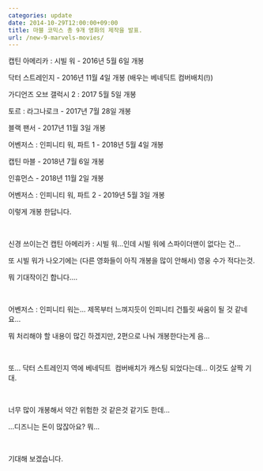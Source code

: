 ```yaml
---
categories: update
date: 2014-10-29T12:00:00+09:00
title: 마블 코믹스 총 9개 영화의 제작을 발표.
url: /new-9-marvels-movies/
---
```


캡틴 아메리카 : 시빌 워 - 2016년 5월 6일 개봉

닥터 스트레인지 - 2016년 11월 4일 개봉 (배우는 베네딕트 컴버배치(!))

가디언즈 오브 갤럭시 2 : 2017 5월 5일 개봉

토르 : 라그나로크 - 2017년 7월 28일 개봉

블랙 팬서 - 2017년 11월 3일 개봉

어벤저스 : 인피니티 워, 파트 1 - 2018년 5월 4일 개봉

캡틴 마블 - 2018년 7월 6일 개봉

인휴먼스 - 2018년 11월 2일 개봉

어벤저스 : 인피니티 워, 파트 2 - 2019년 5월 3일 개봉

이렇게 개봉 한답니다.

&nbsp;

신경 쓰이는건 캡틴 아메리카 : 시빌 워...인데 시빌 워에 스파이더맨이 없다는 건...

또 시빌 워가 나오기에는 (다른 영화들이 아직 개봉을 많이 안해서) 영웅 수가 적다는것.

뭐 기대작이긴 합니다....

&nbsp;

어벤저스 : 인피니티 워는... 제목부터 느껴지듯이 인피니티 건틀릿 싸움이 될 것 같네요...

뭐 처리해야 할 내용이 많긴 하겠지만, 2편으로 나눠 개봉한다는게 음...

&nbsp;

또... 닥터 스트레인지 역에 베네딕트  컴버배치가 캐스팅 되었다는데... 이것도 살짝 기대.

&nbsp;

너무 많이 개봉해서 약간 위험한 것 같은것 같기도 한데...

...디즈니는 돈이 많잖아요? 뭐...

&nbsp;

기대해 보겠습니다.

